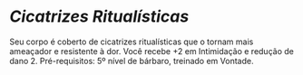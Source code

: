# *Cicatrizes Ritualísticas*

Seu corpo é coberto de cicatrizes ritualísticas que o tornam mais ameaçador e resistente à dor. Você recebe +2 em Intimidação e redução de dano 2. Pré-requisitos: 5º nível de bárbaro, treinado em Vontade.